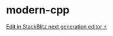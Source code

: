 # modern-cpp

[Edit in StackBlitz next generation editor ⚡️](https://stackblitz.com/~/github.com/fro0m/modern-cpp)